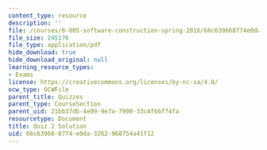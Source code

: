 ```yaml
---
content_type: resource
description: ''
file: /courses/6-005-software-construction-spring-2016/66c639668774e0da3262968754a41f12_MIT6_005S16_Quiz2_soln.pdf
file_size: 245176
file_type: application/pdf
hide_download: true
hide_download_original: null
learning_resource_types:
- Exams
license: https://creativecommons.org/licenses/by-nc-sa/4.0/
ocw_type: OCWFile
parent_title: Quizzes
parent_type: CourseSection
parent_uid: 21bb37db-4e09-9e7a-7900-33c4f66f74fa
resourcetype: Document
title: Quiz 2 Solution
uid: 66c63966-8774-e0da-3262-968754a41f12
---
```

